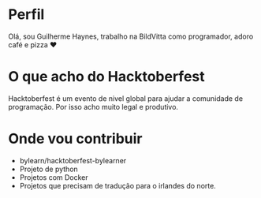 # Perfil

Olá, sou Guilherme Haynes, trabalho na BildVitta como programador, adoro café e pizza :heart:

# O que acho do Hacktoberfest

Hacktoberfest é um evento de nivel global para ajudar a comunidade de programação. Por isso acho muito legal e produtivo.

# Onde vou contribuir 

- bylearn/hacktoberfest-bylearner
- Projeto de python
- Projetos com Docker
- Projetos que precisam de tradução para o irlandes do norte.
